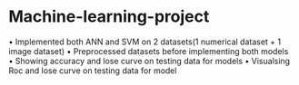 # Machine-learning-project
  •	Implemented both ANN and SVM on 2 datasets(1 numerical dataset + 1 image dataset) 
  •	Preprocessed datasets before implementing both models
  •	Showing accuracy and lose curve on testing data for models
  •	Visualsing Roc and lose curve on testing data for model
 


